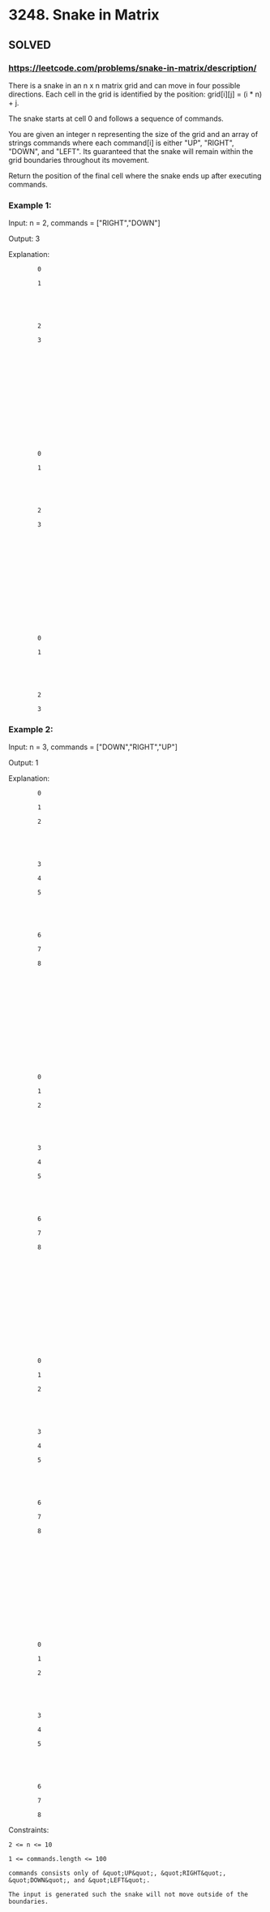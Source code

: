 # 3248. Snake in Matrix

## SOLVED
### https://leetcode.com/problems/snake-in-matrix/description/
There is a snake in an n x n matrix grid and can move in four possible directions. Each cell in the grid is identified by the position: grid[i][j] = (i * n) + j.



The snake starts at cell 0 and follows a sequence of commands.



You are given an integer n representing the size of the grid and an array of strings commands where each command[i] is either &quot;UP&quot;, &quot;RIGHT&quot;, &quot;DOWN&quot;, and &quot;LEFT&quot;. Its guaranteed that the snake will remain within the grid boundaries throughout its movement.



Return the position of the final cell where the snake ends up after executing commands.





### Example 1:





Input: n = 2, commands = [&quot;RIGHT&quot;,&quot;DOWN&quot;]




Output: 3





Explanation:







	

		

			0

			1

		

		

			2

			3

		

	







	

		

			0

			1

		

		

			2

			3

		

	







	

		

			0

			1

		

		

			2

			3

		

	









### Example 2:





Input: n = 3, commands = [&quot;DOWN&quot;,&quot;RIGHT&quot;,&quot;UP&quot;]




Output: 1





Explanation:







	

		

			0

			1

			2

		

		

			3

			4

			5

		

		

			6

			7

			8

		

	







	

		

			0

			1

			2

		

		

			3

			4

			5

		

		

			6

			7

			8

		

	







	

		

			0

			1

			2

		

		

			3

			4

			5

		

		

			6

			7

			8

		

	







	

		

			0

			1

			2

		

		

			3

			4

			5

		

		

			6

			7

			8

		

	











Constraints:





	2 <= n <= 10

	1 <= commands.length <= 100

	commands consists only of &quot;UP&quot;, &quot;RIGHT&quot;, &quot;DOWN&quot;, and &quot;LEFT&quot;.

	The input is generated such the snake will not move outside of the boundaries.



